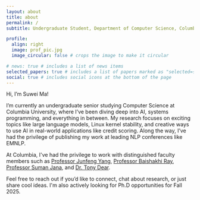 ```yaml
---
layout: about
title: about
permalink: /
subtitle: Undergraduate Student, Department of Computer Science, Columbia University

profile:
  align: right
  image: prof_pic.jpg
  image_circular: false # crops the image to make it circular

# news: true # includes a list of news items
selected_papers: true # includes a list of papers marked as "selected={true}"
social: true # includes social icons at the bottom of the page
---
```


Hi, I’m Suwei Ma!

I’m currently an undergraduate senior studying Computer Science at Columbia University, where I’ve been diving deep into AI, systems programming, and everything in between. My research focuses on exciting topics like large language models, Linux kernel stability, and creative ways to use AI in real-world applications like credit scoring. Along the way, I’ve had the privilege of publishing my work at leading NLP conferences like EMNLP.

At Columbia, I've had the privilege to work with distinguished faculty members such as [Professor Junfeng Yang](https://www.cs.columbia.edu/~junfeng/), [Professor Baishakhi Ray](https://www.rayb.info/), [Professor Suman Jana](https://www.cs.columbia.edu/~suman/), and [Dr. Tony Dear](https://tonydear.com/).

Feel free to reach out if you’d like to connect, chat about research, or just share cool ideas. I'm also actively looking for Ph.D opportunities for Fall 2025. 

